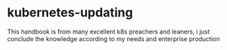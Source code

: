# kubernetes-updating
This handbook is from many excellent k8s preachers and leaners, i just conclude the knowledge according to my needs and enterprise production
